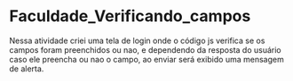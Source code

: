 # Faculdade_Verificando_campos
 Nessa atividade criei uma tela de login onde o código js verifica se os campos foram preenchidos ou nao, e dependendo da resposta do usuário caso ele preencha ou nao o campo, ao enviar será exibido uma mensagem de alerta.
